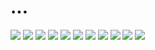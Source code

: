 # ...

![](https://github.com/petrovviacheslav/myitmo/blob/main/gifs/memes/1.jpg)
![](https://github.com/petrovviacheslav/myitmo/blob/main/gifs/memes/2.jpg)
![](https://github.com/petrovviacheslav/myitmo/blob/main/gifs/memes/3.jpg)
![](https://github.com/petrovviacheslav/myitmo/blob/main/gifs/memes/4.jpg)
![](https://github.com/petrovviacheslav/myitmo/blob/main/gifs/memes/5.jpg)
![](https://github.com/petrovviacheslav/myitmo/blob/main/gifs/memes/6.jpg)
![](https://github.com/petrovviacheslav/myitmo/blob/main/gifs/memes/7.jpg)
![](https://github.com/petrovviacheslav/myitmo/blob/main/gifs/memes/8.jpg)
![](https://github.com/petrovviacheslav/myitmo/blob/main/gifs/memes/9.jpg)
![](https://github.com/petrovviacheslav/myitmo/blob/main/gifs/memes/10.jpg)
![](https://github.com/petrovviacheslav/myitmo/blob/main/gifs/memes/11.jpg)
